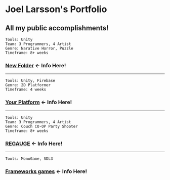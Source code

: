 # Joel Larsson's Portfolio

All my **public** accomplishments!
--- 

```
Tools: Unity
Team: 3 Programmers, 4 Artist
Genre: Narative Horror, Puzzle
Timeframe: 8+ weeks
```
### [New Folder](New%20Folder) ← Info Here!
--- 

```
Tools: Unity, Firebase
Genre: 2D Platformer
Timeframe: 4 weeks
```
### [Your Platform](Your%20Platform) ← Info Here!
--- 

```
Tools: Unity
Team: 3 Programmers, 4 Artist
Genre: Couch CO-OP Party Shooter
Timeframe: 8+ weeks
```
### [REGAUGE](REGAUGE) ← Info Here!
--- 

```
Tools: MonoGame, SDL3
```
### [Frameworks games](Frameworks%20games) ← Info Here!
